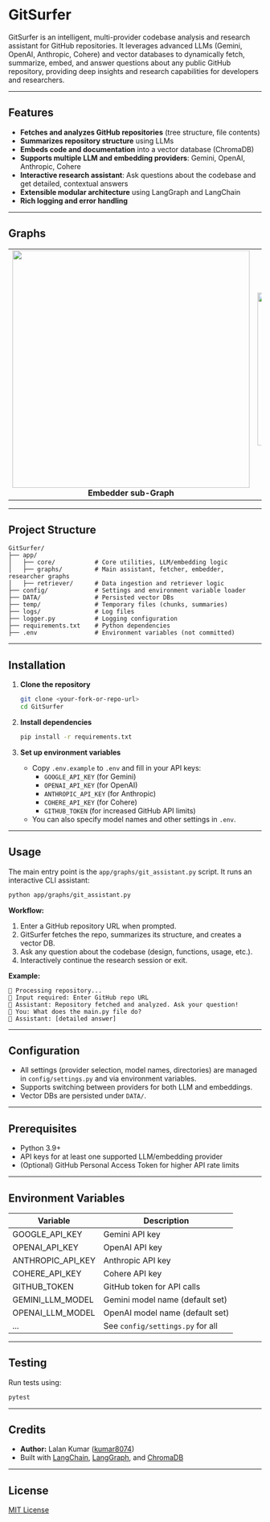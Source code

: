 # GitSurfer

GitSurfer is an intelligent, multi-provider codebase analysis and research assistant for GitHub repositories. It leverages advanced LLMs (Gemini, OpenAI, Anthropic, Cohere) and vector databases to dynamically fetch, summarize, embed, and answer questions about any public GitHub repository, providing deep insights and research capabilities for developers and researchers.

---

## Features
- **Fetches and analyzes GitHub repositories** (tree structure, file contents)
- **Summarizes repository structure** using LLMs
- **Embeds code and documentation** into a vector database (ChromaDB)
- **Supports multiple LLM and embedding providers**: Gemini, OpenAI, Anthropic, Cohere
- **Interactive research assistant**: Ask questions about the codebase and get detailed, contextual answers
- **Extensible modular architecture** using LangGraph and LangChain
- **Rich logging and error handling**

---
## Graphs

<table>
  <tr>
    <td align="center">
      <img width="472" src="https://github.com/user-attachments/assets/c100b7ea-5a28-41c8-9f2e-ea7b95698e59" /><br/>
      <b>Embedder sub-Graph</b>
    </td>
    <td align="center">
      <img width="304" src="https://github.com/user-attachments/assets/a8aab2b0-41f5-4a8a-98f8-ce47ce708d79" /><br/>
      <b>Fetcher sub-Graph</b>
    </td>
    <td align="center">
      <img width="294" src="https://github.com/user-attachments/assets/8308fd88-e8a4-431a-8ed4-3ac4d601c35e" /><br/>
      <b>GitSurfer main Graph</b>
    </td>
  </tr>
</table>

---



## Project Structure
```
GitSurfer/
├── app/
│   ├── core/           # Core utilities, LLM/embedding logic
│   ├── graphs/         # Main assistant, fetcher, embedder, researcher graphs
│   ├── retriever/      # Data ingestion and retriever logic
├── config/             # Settings and environment variable loader
├── DATA/               # Persisted vector DBs
├── temp/               # Temporary files (chunks, summaries)
├── logs/               # Log files
├── logger.py           # Logging configuration
├── requirements.txt    # Python dependencies
├── .env                # Environment variables (not committed)
```

---

## Installation

1. **Clone the repository**
   ```bash
   git clone <your-fork-or-repo-url>
   cd GitSurfer
   ```

2. **Install dependencies**
   ```bash
   pip install -r requirements.txt
   ```

3. **Set up environment variables**
   - Copy `.env.example` to `.env` and fill in your API keys:
     - `GOOGLE_API_KEY` (for Gemini)
     - `OPENAI_API_KEY` (for OpenAI)
     - `ANTHROPIC_API_KEY` (for Anthropic)
     - `COHERE_API_KEY` (for Cohere)
     - `GITHUB_TOKEN` (for increased GitHub API limits)
   - You can also specify model names and other settings in `.env`.

---

## Usage

The main entry point is the `app/graphs/git_assistant.py` script. It runs an interactive CLI assistant:

```bash
python app/graphs/git_assistant.py
```

**Workflow:**
1. Enter a GitHub repository URL when prompted.
2. GitSurfer fetches the repo, summarizes its structure, and creates a vector DB.
3. Ask any question about the codebase (design, functions, usage, etc.).
4. Interactively continue the research session or exit.

**Example:**
```
🔄 Processing repository...
👤 Input required: Enter GitHub repo URL
🤖 Assistant: Repository fetched and analyzed. Ask your question!
👤 You: What does the main.py file do?
🤖 Assistant: [detailed answer]
```

---

## Configuration
- All settings (provider selection, model names, directories) are managed in `config/settings.py` and via environment variables.
- Supports switching between providers for both LLM and embeddings.
- Vector DBs are persisted under `DATA/`.

---

## Prerequisites
- Python 3.9+
- API keys for at least one supported LLM/embedding provider
- (Optional) GitHub Personal Access Token for higher API rate limits

---

## Environment Variables
| Variable              | Description                         |
|-----------------------|-------------------------------------|
| GOOGLE_API_KEY        | Gemini API key                      |
| OPENAI_API_KEY        | OpenAI API key                      |
| ANTHROPIC_API_KEY     | Anthropic API key                   |
| COHERE_API_KEY        | Cohere API key                      |
| GITHUB_TOKEN          | GitHub token for API calls           |
| GEMINI_LLM_MODEL      | Gemini model name (default set)      |
| OPENAI_LLM_MODEL      | OpenAI model name (default set)      |
| ...                   | See `config/settings.py` for all     |

---

## Testing
Run tests using:
```bash
pytest
```

---

## Credits
- **Author:** Lalan Kumar ([kumar8074](https://github.com/kumar8074))
- Built with [LangChain](https://github.com/langchain-ai/langchain), [LangGraph](https://github.com/langchain-ai/langgraph), and [ChromaDB](https://github.com/chroma-core/chroma)

---

## License
[MIT License](LICENSE)

